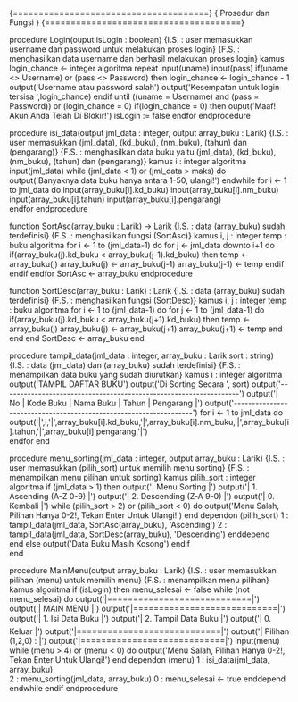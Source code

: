 {======================================}
{         Prosedur dan Fungsi          }
{======================================}

procedure Login(ouput isLogin : boolean)
{I.S. : user memasukkan username dan password untuk melakukan proses login}
{F.S. : menghasilkan data username dan berhasil melakukan proses login}
kamus
    login_chance <- integer
algoritma
    repeat
        input(uname)
        input(pass)
        if(uname <> Username) or (pass <> Password) then
            login_chance <- login_chance - 1
            output('Username atau password salah')
            output('Kesempatan untuk login tersisa ',login_chance)
        endif
    until ((uname = Username) and (pass = Password)) or (login_chance = 0)
    if(login_chance = 0) then
        ouput('Maaf! Akun Anda Telah Di Blokir!')
        isLogin := false
    endfor
endprocedure

procedure isi_data(output jml_data : integer, output array_buku : Larik)
{I.S. : user memasukkan (jml_data), (kd_buku), (nm_buku), (tahun) dan (pengarang)}
{F.S. : menghasilkan data buku yaitu (jml_data), (kd_buku), (nm_buku), (tahun) dan (pengarang)}
kamus
    i : integer
algoritma
    input(jml_data)
    while (jml_data < 1) or (jml_data > maks) do 
        output('Banyaknya data buku hanya antara 1-50, ulangi!')
    endwhile
    for i <- 1 to jml_data do
        input(array_buku[i].kd_buku)
        input(array_buku[i].nm_buku)
        input(array_buku[i].tahun)
        input(array_buku[i].pengarang)       
    endfor
endprocedure

function SortAsc(array_buku : Larik) -> Larik
{I.S. : data (array_buku) sudah terdefinisi}
{F.S. : menghasilkan fungsi (SortAsc)}
kamus
    i, j : integer
    temp : buku
algoritma
    for i <- 1 to (jml_data-1) do
        for j <- jml_data downto i+1 do
            if(array_buku(j).kd_buku < array_buku(j-1).kd_buku) then
                temp <- array_buku(j)
                array_buku(j) <- array_buku(j-1)
                array_buku(j-1) <- temp
            endif
        endif 
    endfor
    SortAsc  <- array_buku
endprocedure

function SortDesc(array_buku : Larik) : Larik
{I.S. : data (array_buku) sudah terdefinisi}
{F.S. : menghasilkan fungsi (SortDesc)}
kamus
    i, j : integer
    temp : buku
algoritma
    for i <- 1 to (jml_data-1) do
        for j <- 1 to (jml_data-1) do
            if(array_buku(j).kd_buku < array_buku(j+1).kd_buku) then
                temp <- array_buku(j)
                array_buku(j) <- array_buku(j+1)
                array_buku(j+1) <- temp
            end
        end 
    end
    SortDesc <- array_buku
end

procedure tampil_data(jml_data : integer, array_buku : Larik sort : string)
{I.S. : data (jml_data) dan (array_buku) sudah terdefinisi}
{F.S. : menampilkan data buku yang sudah diurutkan}
kamus
    i : integer
algoritma
    output('TAMPIL DAFTAR BUKU')
    output('Di Sorting Secara ', sort)
    output('------------------------------------------------------------------')
    output('| No | Kode Buku |    Nama Buku    |   Tahun   |    Pengarang    |')
    output('------------------------------------------------------------------')
    for i <- 1 to jml_data do
        output('|',i,'|',array_buku[i].kd_buku,'|',array_buku[i].nm_buku,'|',array_buku[i].tahun,'|',array_buku[i].pengarang,'|')       
    endfor
end

procedure menu_sorting(jml_data : integer, output array_buku : Larik)
{I.S. : user memasukkan (pilih_sort) untuk memilih menu sorting}
{F.S. : menampilkan menu pilihan untuk sorting}
kamus
    pilih_sort : integer
algoritma
    if (jml_data > 1) then
            output('|           Menu Sorting         |')
            output('|    1. Ascending (A-Z 0-9)      |')
            output('|    2. Descending (Z-A 9-0)     |')
            output('|    0. Kembali                  |')
            while (pilih_sort > 2) or (pilih_sort < 0) do
                output('Menu Salah, Pilihan Hanya 0-2!, Tekan Enter Untuk Ulangi!')
            end
            dependon (pilih_sort)
                1 : tampil_data(jml_data, SortAsc(array_buku), 'Ascending')
                2 : tampil_data(jml_data, SortDesc(array_buku), 'Descending')
            enddepend  
        end
    else
        output('Data Buku Masih Kosong')
    endif    
end

procedure MainMenu(output array_buku : Larik)
{I.S. : user memasukkan pilihan (menu) untuk memilih menu}
{F.S. : menampilkan menu pilihan}
kamus
algoritma
    if (isLogin) then
        menu_selesai <- false
        while (not menu_selesai) do
            output('|============================|')
            output('|          MAIN MENU         |')
            output('|============================|')
            output('|    1. Isi Data Buku        |')
            output('|    2. Tampil Data Buku     |')
            output('|    0. Keluar               |')
            output('|============================|')
            output('|    Pilihan (1,2,0) :       |')
            output('|============================|')
            input(menu)
            while (menu > 4) or (menu < 0) do
                output('Menu Salah, Pilihan Hanya 0-2!, Tekan Enter Untuk Ulangi!')
            end
            dependon (menu)
                1 : isi_data(jml_data, array_buku)                
                2 : menu_sorting(jml_data, array_buku)
                0 : menu_selesai <- true
            enddepend
        endwhile 
    endif
endprocedure

